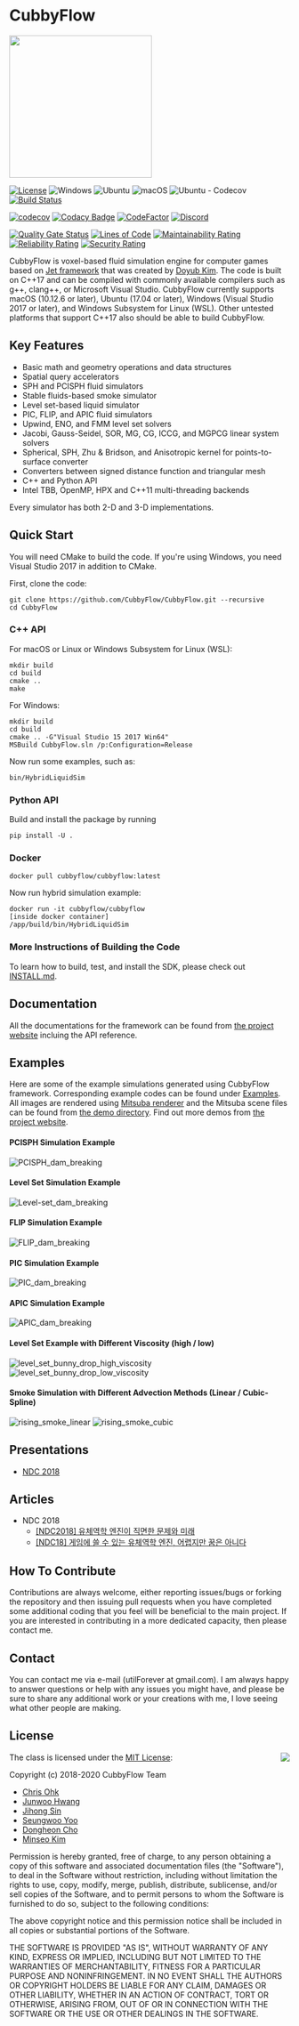 # CubbyFlow

<img src="./Medias/Logos/Logo.png" width=256 height=256 />

[![License](https://img.shields.io/badge/Licence-MIT-blue.svg)](./LICENSE) ![Windows](https://github.com/CubbyFlow/CubbyFlow/workflows/Windows/badge.svg) ![Ubuntu](https://github.com/CubbyFlow/CubbyFlow/workflows/Ubuntu/badge.svg) ![macOS](https://github.com/CubbyFlow/CubbyFlow/workflows/macOS/badge.svg) ![Ubuntu - Codecov](https://github.com/CubbyFlow/CubbyFlow/workflows/Ubuntu%20-%20Codecov/badge.svg) [![Build Status](https://travis-ci.com/CubbyFlow/CubbyFlow.svg?branch=main)](https://travis-ci.com/CubbyFlow/CubbyFlow)

[![codecov](https://codecov.io/gh/CubbyFlow/CubbyFlow/branch/master/graph/badge.svg)](https://codecov.io/gh/CubbyFlow/CubbyFlow)
[![Codacy Badge](https://app.codacy.com/project/badge/Grade/54d8ed92a3ce4ad988be48dd2dbdeada)](https://www.codacy.com/gh/CubbyFlow/CubbyFlow/dashboard?utm_source=github.com&amp;utm_medium=referral&amp;utm_content=CubbyFlow/CubbyFlow&amp;utm_campaign=Badge_Grade)
[![CodeFactor](https://www.codefactor.io/repository/github/CubbyFlow/CubbyFlow/badge)](https://www.codefactor.io/repository/github/CubbyFlow/CubbyFlow)
[![Discord](https://img.shields.io/discord/667686826093445129.svg)](https://discord.gg/3gsWZM8)

[![Quality Gate Status](https://sonarcloud.io/api/project_badges/measure?project=CubbyFlow&metric=alert_status)](https://sonarcloud.io/dashboard?id=CubbyFlow) [![Lines of Code](https://sonarcloud.io/api/project_badges/measure?project=CubbyFlow&metric=ncloc)](https://sonarcloud.io/dashboard?id=CubbyFlow) [![Maintainability Rating](https://sonarcloud.io/api/project_badges/measure?project=CubbyFlow&metric=sqale_rating)](https://sonarcloud.io/dashboard?id=CubbyFlow) [![Reliability Rating](https://sonarcloud.io/api/project_badges/measure?project=CubbyFlow&metric=reliability_rating)](https://sonarcloud.io/dashboard?id=CubbyFlow) [![Security Rating](https://sonarcloud.io/api/project_badges/measure?project=CubbyFlow&metric=security_rating)](https://sonarcloud.io/dashboard?id=CubbyFlow)

CubbyFlow is voxel-based fluid simulation engine for computer games based on [Jet framework](https://github.com/doyubkim/fluid-engine-dev) that was created by [Doyub Kim](https://twitter.com/doyub).
The code is built on C++17 and can be compiled with commonly available compilers such as g++, clang++, or Microsoft Visual Studio. CubbyFlow currently supports macOS (10.12.6 or later), Ubuntu (17.04 or later), Windows (Visual Studio 2017 or later), and Windows Subsystem for Linux (WSL). Other untested platforms that support C++17 also should be able to build CubbyFlow.

## Key Features

- Basic math and geometry operations and data structures
- Spatial query accelerators
- SPH and PCISPH fluid simulators
- Stable fluids-based smoke simulator
- Level set-based liquid simulator
- PIC, FLIP, and APIC fluid simulators
- Upwind, ENO, and FMM level set solvers
- Jacobi, Gauss-Seidel, SOR, MG, CG, ICCG, and MGPCG linear system solvers
- Spherical, SPH, Zhu & Bridson, and Anisotropic kernel for points-to-surface converter
- Converters between signed distance function and triangular mesh
- C++ and Python API
- Intel TBB, OpenMP, HPX and C++11 multi-threading backends

Every simulator has both 2-D and 3-D implementations.

## Quick Start

You will need CMake to build the code. If you're using Windows, you need Visual Studio 2017 in addition to CMake.

First, clone the code:

```
git clone https://github.com/CubbyFlow/CubbyFlow.git --recursive
cd CubbyFlow
```

### C++ API

For macOS or Linux or Windows Subsystem for Linux (WSL):

```
mkdir build
cd build
cmake ..
make
```

For Windows:

```
mkdir build
cd build
cmake .. -G"Visual Studio 15 2017 Win64"
MSBuild CubbyFlow.sln /p:Configuration=Release
```

Now run some examples, such as:

```
bin/HybridLiquidSim
```

### Python API

Build and install the package by running

```
pip install -U .
```

### Docker

```
docker pull cubbyflow/cubbyflow:latest
```

Now run hybrid simulation example:

```
docker run -it cubbyflow/cubbyflow
[inside docker container]
/app/build/bin/HybridLiquidSim
```

### More Instructions of Building the Code

To learn how to build, test, and install the SDK, please check out [INSTALL.md](./Documents/Install.md).

## Documentation

All the documentations for the framework can be found from [the project website](https://utilforever.github.io/CubbyFlow/) incluing the API reference.

## Examples

Here are some of the example simulations generated using CubbyFlow framework. Corresponding example codes can be found under [Examples](./Examples). All images are rendered using [Mitsuba renderer](https://www.mitsuba-renderer.org/) and the Mitsuba scene files can be found from [the demo directory](./Demos). Find out more demos from [the project website](https://utilforever.github.io/CubbyFlow/Examples).

#### PCISPH Simulation Example

![PCISPH_dam_breaking](./Medias/Screenshots/PCISPH_dam_breaking.png "PCISPH Example")

#### Level Set Simulation Example

![Level-set_dam_breaking](./Medias/Screenshots/LevelSet_dam_breaking.png "Level Set Example")

#### FLIP Simulation Example

![FLIP_dam_breaking](./Medias/Screenshots/FLIP_dam_breaking.png "FLIP Example")

#### PIC Simulation Example

![PIC_dam_breaking](./Medias/Screenshots/PIC_dam_breaking.png "PIC Example")

#### APIC Simulation Example

![APIC_dam_breaking](./Medias/Screenshots/APIC_dam_breaking.png "APIC Example")

#### Level Set Example with Different Viscosity (high / low)

![level_set_bunny_drop_high_viscosity](./Medias/Screenshots/level_set_bunny_drop_high_viscosity.png "Level Set Bunny Drop - High Viscosity")
![level_set_bunny_drop_low_viscosity](./Medias/Screenshots/level_set_bunny_drop_low_viscosity.png "Level Set Bunny Drop - Low Viscosity")

#### Smoke Simulation with Different Advection Methods (Linear / Cubic-Spline)

![rising_smoke_linear](./Medias/Screenshots/rising_smoke_linear.png "Rising Smoke - Linear")
![rising_smoke_cubic](./Medias/Screenshots/rising_smoke_cubic.png "Rising Smoke - Cubic")

## Presentations

  * [NDC 2018](https://www.slideshare.net/utilforever/ndc-2018-95260566)

## Articles

  * NDC 2018
    * [[NDC2018] 유체역학 엔진이 직면한 문제와 미래](http://www.inven.co.kr/webzine/news/?news=198413)
    * [[NDC18] 게임에 쓸 수 있는 유체역학 엔진, 어렵지만 꿈은 아니다](http://www.gamevu.co.kr/news/articleView.html?idxno=8464)

## How To Contribute

Contributions are always welcome, either reporting issues/bugs or forking the repository and then issuing pull requests when you have completed some additional coding that you feel will be beneficial to the main project. If you are interested in contributing in a more dedicated capacity, then please contact me.

## Contact

You can contact me via e-mail (utilForever at gmail.com). I am always happy to answer questions or help with any issues you might have, and please be sure to share any additional work or your creations with me, I love seeing what other people are making.

## License

<img align="right" src="http://opensource.org/trademarks/opensource/OSI-Approved-License-100x137.png">

The class is licensed under the [MIT License](http://opensource.org/licenses/MIT):

Copyright (c) 2018-2020 CubbyFlow Team

  * [Chris Ohk](http://www.github.com/utilForever)
  * [Junwoo Hwang](https://github.com/junwoo091400)
  * [Jihong Sin](https://github.com/Snowapril)
  * [Seungwoo Yoo](https://github.com/DveloperY0115)
  * [Dongheon Cho](https://github.com/davinnovation)
  * [Minseo Kim](https://github.com/sanggubot)

Permission is hereby granted, free of charge, to any person obtaining a copy of this software and associated documentation files (the "Software"), to deal in the Software without restriction, including without limitation the rights to use, copy, modify, merge, publish, distribute, sublicense, and/or sell copies of the Software, and to permit persons to whom the Software is furnished to do so, subject to the following conditions:

The above copyright notice and this permission notice shall be included in all copies or substantial portions of the Software.

THE SOFTWARE IS PROVIDED "AS IS", WITHOUT WARRANTY OF ANY KIND, EXPRESS OR IMPLIED, INCLUDING BUT NOT LIMITED TO THE WARRANTIES OF MERCHANTABILITY, FITNESS FOR A PARTICULAR PURPOSE AND NONINFRINGEMENT. IN NO EVENT SHALL THE AUTHORS OR COPYRIGHT HOLDERS BE LIABLE FOR ANY CLAIM, DAMAGES OR OTHER LIABILITY, WHETHER IN AN ACTION OF CONTRACT, TORT OR OTHERWISE, ARISING FROM, OUT OF OR IN CONNECTION WITH THE SOFTWARE OR THE USE OR OTHER DEALINGS IN THE SOFTWARE.
